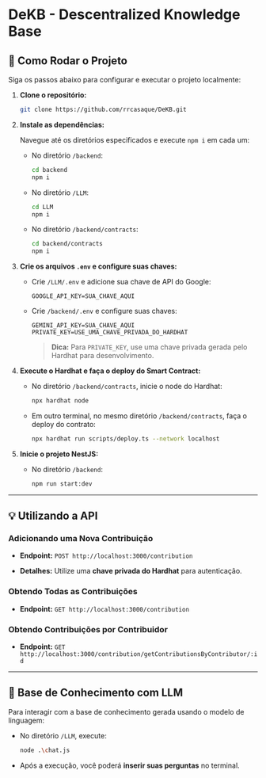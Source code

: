 # DeKB - Descentralized Knowledge Base

## 🚀 Como Rodar o Projeto

Siga os passos abaixo para configurar e executar o projeto localmente:

1.  **Clone o repositório:**

    ```bash
    git clone https://github.com/rrcasaque/DeKB.git
    ```

2.  **Instale as dependências:**

    Navegue até os diretórios especificados e execute `npm i` em cada um:

      * No diretório `/backend`:
        ```bash
        cd backend
        npm i
        ```
      * No diretório `/LLM`:
        ```bash
        cd LLM
        npm i
        ```
      * No diretório `/backend/contracts`:
        ```bash
        cd backend/contracts
        npm i
        ```

3.  **Crie os arquivos `.env` e configure suas chaves:**

      * Crie `/LLM/.env` e adicione sua chave de API do Google:
        ```env
        GOOGLE_API_KEY=SUA_CHAVE_AQUI
        ```
      * Crie `/backend/.env` e configure suas chaves:
        ```env
        GEMINI_API_KEY=SUA_CHAVE_AQUI
        PRIVATE_KEY=USE_UMA_CHAVE_PRIVADA_DO_HARDHAT
        ```
        > **Dica:** Para `PRIVATE_KEY`, use uma chave privada gerada pelo Hardhat para desenvolvimento.

4.  **Execute o Hardhat e faça o deploy do Smart Contract:**

      * No diretório `/backend/contracts`, inicie o node do Hardhat:
        ```bash
        npx hardhat node
        ```
      * Em outro terminal, no mesmo diretório `/backend/contracts`, faça o deploy do contrato:
        ```bash
        npx hardhat run scripts/deploy.ts --network localhost
        ```

5.  **Inicie o projeto NestJS:**

      * No diretório `/backend`:
        ```bash
        npm run start:dev
        ```

-----

## 💡 Utilizando a API

### Adicionando uma Nova Contribuição

  * **Endpoint:** `POST http://localhost:3000/contribution`

  * **Detalhes:** Utilize uma **chave privada do Hardhat** para autenticação.

### Obtendo Todas as Contribuições

  * **Endpoint:** `GET http://localhost:3000/contribution`

### Obtendo Contribuições por Contribuidor

  * **Endpoint:** `GET http://localhost:3000/contribution/getContributionsByContributor/:id`

-----

## 🤖 Base de Conhecimento com LLM

Para interagir com a base de conhecimento gerada usando o modelo de linguagem:

  * No diretório `/LLM`, execute:

    ```bash
    node .\chat.js
    ```

  * Após a execução, você poderá **inserir suas perguntas** no terminal.
